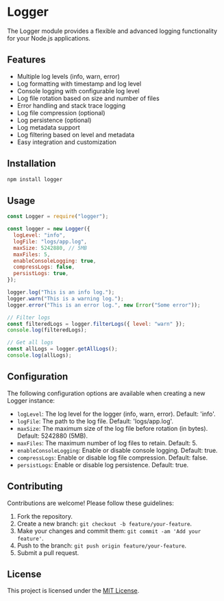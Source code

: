 # Logger

The Logger module provides a flexible and advanced logging functionality for your Node.js applications.

## Features

- Multiple log levels (info, warn, error)
- Log formatting with timestamp and log level
- Console logging with configurable log level
- Log file rotation based on size and number of files
- Error handling and stack trace logging
- Log file compression (optional)
- Log persistence (optional)
- Log metadata support
- Log filtering based on level and metadata
- Easy integration and customization

## Installation

```bash
npm install logger
```


## Usage

```javascript
const Logger = require("logger");

const logger = new Logger({
  logLevel: "info",
  logFile: "logs/app.log",
  maxSize: 5242880, // 5MB
  maxFiles: 5,
  enableConsoleLogging: true,
  compressLogs: false,
  persistLogs: true,
});

logger.log("This is an info log.");
logger.warn("This is a warning log.");
logger.error("This is an error log.", new Error("Some error"));

// Filter logs
const filteredLogs = logger.filterLogs({ level: "warn" });
console.log(filteredLogs);

// Get all logs
const allLogs = logger.getAllLogs();
console.log(allLogs);
```

## Configuration

The following configuration options are available when creating a new Logger instance:

- `logLevel`: The log level for the logger (info, warn, error). Default: 'info'.
- `logFile`: The path to the log file. Default: 'logs/app.log'.
- `maxSize`: The maximum size of the log file before rotation (in bytes). Default: 5242880 (5MB).
- `maxFiles`: The maximum number of log files to retain. Default: 5.
- `enableConsoleLogging`: Enable or disable console logging. Default: true.
- `compressLogs`: Enable or disable log file compression. Default: false.
- `persistLogs`: Enable or disable log persistence. Default: true.

## Contributing

Contributions are welcome! Please follow these guidelines:

1. Fork the repository.
2. Create a new branch: `git checkout -b feature/your-feature`.
3. Make your changes and commit them: `git commit -am 'Add your feature'`.
4. Push to the branch: `git push origin feature/your-feature`.
5. Submit a pull request.

## License

This project is licensed under the [MIT License](LICENSE).


